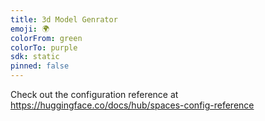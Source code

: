 ```yaml
---
title: 3d Model Genrator
emoji: 🌍
colorFrom: green
colorTo: purple
sdk: static
pinned: false
---
```


Check out the configuration reference at https://huggingface.co/docs/hub/spaces-config-reference
